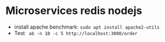 # Microservices redis nodejs

- install apache benchmark: `sudo apt install apache2-utils`
- Test ` ab -n 10 -c 5 http://localhost:3000/order`
